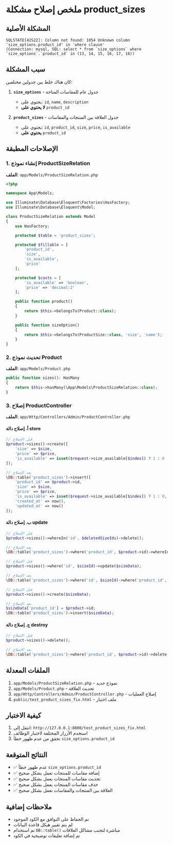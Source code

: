 # ملخص إصلاح مشكلة product_sizes

## المشكلة الأصلية
```
SQLSTATE[42S22]: Column not found: 1054 Unknown column 'size_options.product_id' in 'where clause' 
(Connection: mysql, SQL: select * from `size_options` where `size_options`.`product_id` in (13, 14, 15, 16, 17, 18))
```

## سبب المشكلة
كان هناك خلط بين جدولين مختلفين:

1. **`size_options`** - جدول عام للمقاسات المتاحة
   - يحتوي على: `id`, `name`, `description`
   - **لا يحتوي على** `product_id`

2. **`product_sizes`** - جدول العلاقة بين المنتجات والمقاسات
   - يحتوي على: `id`, `product_id`, `size`, `price`, `is_available`
   - **يحتوي على** `product_id`

## الإصلاحات المطبقة

### 1. إنشاء نموذج ProductSizeRelation
**الملف**: `app/Models/ProductSizeRelation.php`

```php
<?php

namespace App\Models;

use Illuminate\Database\Eloquent\Factories\HasFactory;
use Illuminate\Database\Eloquent\Model;

class ProductSizeRelation extends Model
{
    use HasFactory;

    protected $table = 'product_sizes';

    protected $fillable = [
        'product_id',
        'size',
        'is_available',
        'price'
    ];

    protected $casts = [
        'is_available' => 'boolean',
        'price' => 'decimal:2'
    ];

    public function product()
    {
        return $this->belongsTo(Product::class);
    }

    public function sizeOption()
    {
        return $this->belongsTo(ProductSize::class, 'size', 'name');
    }
}
```

### 2. تحديث نموذج Product
**الملف**: `app/Models/Product.php`

```php
public function sizes(): HasMany
{
    return $this->hasMany(\App\Models\ProductSizeRelation::class);
}
```

### 3. إصلاح ProductController
**الملف**: `app/Http/Controllers/Admin/ProductController.php`

#### أ. إصلاح دالة store
```php
// قبل الإصلاح
$product->sizes()->create([
    'size' => $size,
    'price' => $price,
    'is_available' => isset($request->size_available[$index]) ? 1 : 0
]);

// بعد الإصلاح
\DB::table('product_sizes')->insert([
    'product_id' => $product->id,
    'size' => $size,
    'price' => $price,
    'is_available' => isset($request->size_available[$index]) ? 1 : 0,
    'created_at' => now(),
    'updated_at' => now()
]);
```

#### ب. إصلاح دالة update
```php
// قبل الإصلاح
$product->sizes()->whereIn('id', $deletedSizeIds)->delete();

// بعد الإصلاح
\DB::table('product_sizes')->where('product_id', $product->id)->whereIn('id', $deletedSizeIds)->delete();
```

```php
// قبل الإصلاح
$product->sizes()->where('id', $sizeId)->update($sizeData);

// بعد الإصلاح
\DB::table('product_sizes')->where('id', $sizeId)->where('product_id', $product->id)->update($sizeData);
```

```php
// قبل الإصلاح
$product->sizes()->create($sizeData);

// بعد الإصلاح
$sizeData['product_id'] = $product->id;
\DB::table('product_sizes')->insert($sizeData);
```

#### ج. إصلاح دالة destroy
```php
// قبل الإصلاح
$product->sizes()->delete();

// بعد الإصلاح
\DB::table('product_sizes')->where('product_id', $product->id)->delete();
```

## الملفات المعدلة
1. `app/Models/ProductSizeRelation.php` - نموذج جديد
2. `app/Models/Product.php` - تحديث العلاقة
3. `app/Http/Controllers/Admin/ProductController.php` - إصلاح العمليات
4. `public/test_product_sizes_fix.html` - ملف اختبار

## كيفية الاختبار
1. انتقل إلى: `http://127.0.0.1:8000/test_product_sizes_fix.html`
2. استخدم الأزرار المختلفة لاختبار الوظائف
3. تحقق من عدم ظهور خطأ `size_options.product_id`

## النتائج المتوقعة
- ✅ عدم ظهور خطأ `size_options.product_id`
- ✅ إضافة مقاسات للمنتجات تعمل بشكل صحيح
- ✅ تحديث مقاسات المنتجات يعمل بشكل صحيح
- ✅ حذف مقاسات المنتجات يعمل بشكل صحيح
- ✅ العلاقة بين المنتجات والمقاسات تعمل بشكل صحيح

## ملاحظات إضافية
- تم الحفاظ على التوافق مع الكود الموجود
- لم يتم تغيير هيكل قاعدة البيانات
- تم استخدام `DB::table()` مباشرة لتجنب مشاكل العلاقات
- تم إضافة تعليقات توضيحية في الكود
